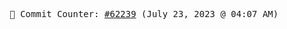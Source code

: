 <p align="center">
    <samp>
        📮 Commit Counter: <a href="https://github.com/Javascript-void0/Javascript-void0/commits/main">#62239</a> (July 23, 2023 @ 04:07 AM)
    </samp>
</p>
